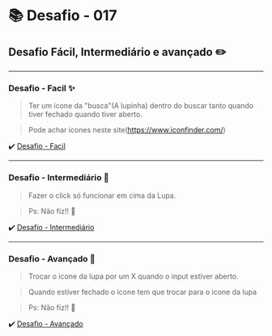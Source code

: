 # :books: Desafio - 017

## Desafio Fácil, Intermediário e avançado :pencil2:

---

### Desafio - Facil :sparkles:

> Ter um ícone da "busca"(A lupinha) dentro do buscar tanto quando tiver fechado quando tiver aberto.

> Pode achar icones neste site(https://www.iconfinder.com/)

:heavy_check_mark: [Desafio - Facil](https://github.com/milafrn/loja-fone/commit/868333f51ab758ab6fcad1abd590c655d39aae10)

---

### Desafio - Intermediário :see_no_evil:

> Fazer o click só funcionar em cima da Lupa.

> Ps: Não fiz!! :see_no_evil:

:heavy_check_mark: [Desafio - Intermediário ]()

---

### Desafio - Avançado :see_no_evil:

> Trocar o icone da lupa por um X quando o input estiver aberto.

> Quando estiver fechado o icone tem que trocar para o icone da lupa

> Ps: Não fiz!! :see_no_evil:

:heavy_check_mark: [Desafio - Avançado]()
